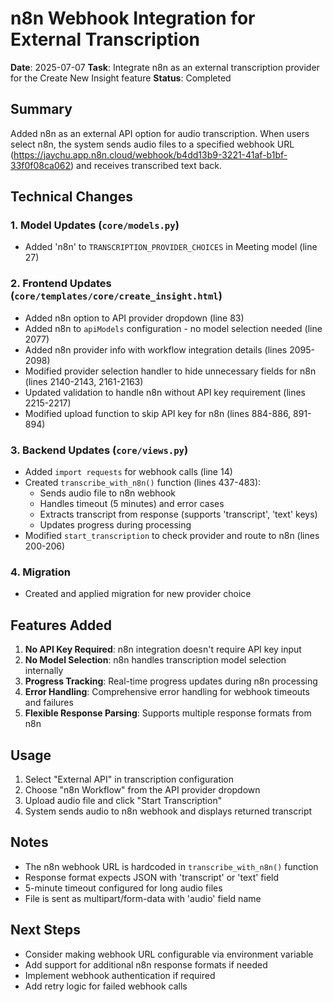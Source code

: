# n8n Webhook Integration for External Transcription

**Date**: 2025-07-07
**Task**: Integrate n8n as an external transcription provider for the Create New Insight feature
**Status**: Completed

## Summary

Added n8n as an external API option for audio transcription. When users select n8n, the system sends audio files to a specified webhook URL (https://jaychu.app.n8n.cloud/webhook/b4dd13b9-3221-41af-b1bf-33f0f08ca062) and receives transcribed text back.

## Technical Changes

### 1. Model Updates (`core/models.py`)
- Added 'n8n' to `TRANSCRIPTION_PROVIDER_CHOICES` in Meeting model (line 27)

### 2. Frontend Updates (`core/templates/core/create_insight.html`)
- Added n8n option to API provider dropdown (line 83)
- Added n8n to `apiModels` configuration - no model selection needed (line 2077)
- Added n8n provider info with workflow integration details (lines 2095-2098)
- Modified provider selection handler to hide unnecessary fields for n8n (lines 2140-2143, 2161-2163)
- Updated validation to handle n8n without API key requirement (lines 2215-2217)
- Modified upload function to skip API key for n8n (lines 884-886, 891-894)

### 3. Backend Updates (`core/views.py`)
- Added `import requests` for webhook calls (line 14)
- Created `transcribe_with_n8n()` function (lines 437-483):
  - Sends audio file to n8n webhook
  - Handles timeout (5 minutes) and error cases
  - Extracts transcript from response (supports 'transcript', 'text' keys)
  - Updates progress during processing
- Modified `start_transcription` to check provider and route to n8n (lines 200-206)

### 4. Migration
- Created and applied migration for new provider choice

## Features Added

1. **No API Key Required**: n8n integration doesn't require API key input
2. **No Model Selection**: n8n handles transcription model selection internally
3. **Progress Tracking**: Real-time progress updates during n8n processing
4. **Error Handling**: Comprehensive error handling for webhook timeouts and failures
5. **Flexible Response Parsing**: Supports multiple response formats from n8n

## Usage

1. Select "External API" in transcription configuration
2. Choose "n8n Workflow" from the API provider dropdown
3. Upload audio file and click "Start Transcription"
4. System sends audio to n8n webhook and displays returned transcript

## Notes

- The n8n webhook URL is hardcoded in `transcribe_with_n8n()` function
- Response format expects JSON with 'transcript' or 'text' field
- 5-minute timeout configured for long audio files
- File is sent as multipart/form-data with 'audio' field name

## Next Steps

- Consider making webhook URL configurable via environment variable
- Add support for additional n8n response formats if needed
- Implement webhook authentication if required
- Add retry logic for failed webhook calls
